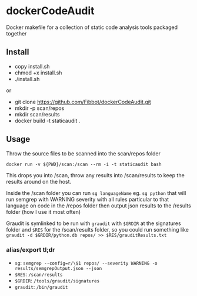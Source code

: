 # dockerCodeAudit
Docker makefile for a collection of static code analysis tools packaged together

## Install
* copy install.sh
* chmod +x install.sh
* ./install.sh

or 

* git clone https://github.com/Fibbot/dockerCodeAudit.git
* mkdir -p scan/repos
* mkdir scan/results
* docker build -t staticaudit .

## Usage

Throw the source files to be scanned into the scan/repos folder

`docker run -v ${PWD}/scan:/scan --rm -i -t staticaudit bash`

This drops you into /scan, throw any results into /scan/results to keep the results around on the host.

Inside the /scan folder you can run `sg languageName` eg. `sg python` that will run semgrep with WARNING severity with all rules particular to that language on code in the /repos folder then output json results to the /results folder (how I use it most often)

Graudit is symlinked to be run with `graudit` with `$GRDIR` at the signatures folder and `$RES` for the /scan/results folder, so you could run something like `graudit -d $GRDIR/python.db repos/ >> $RES/grauditResults.txt`

### alias/export tl;dr
* `sg`: `semgrep --config=r/\$1 repos/ --severity WARNING -o results/semgrepOutput.json --json`
* `$RES`: `/scan/results`
* `$GRDIR`: `/tools/graudit/signatures`
* `graudit`: `/bin/graudit`
